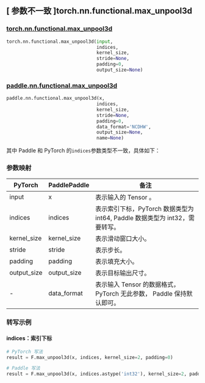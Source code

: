 ## [ 参数不一致 ]torch.nn.functional.max_unpool3d

### [torch.nn.functional.max_unpool3d](https://pytorch.org/docs/stable/generated/torch.nn.functional.max_unpool3d.html?highlight=max_unpool3d#torch.nn.functional.max_unpool3d)

```python
torch.nn.functional.max_unpool3d(input,
                                 indices,
                                 kernel_size,
                                 stride=None,
                                 padding=0,
                                 output_size=None)
```

### [paddle.nn.functional.max_unpool3d](https://www.paddlepaddle.org.cn/documentation/docs/zh/develop/api/paddle/nn/functional/max_unpool3d_cn.html)

```python
paddle.nn.functional.max_unpool3d(x,
                                 indices,
                                 kernel_size,
                                 stride=None,
                                 padding=0,
                                 data_format='NCDHW',
                                 output_size=None,
                                 name=None)
```

其中 Paddle 和 PyTorch 的`indices`参数类型不一致，具体如下：
### 参数映射

| PyTorch       | PaddlePaddle | 备注                                                   |
| ------------- | ------------ | ------------------------------------------------------ |
| input           | x           | 表示输入的 Tensor 。               |
| indices           | indices           | 表示索引下标，PyTorch 数据类型为 int64, Paddle 数据类型为 int32，需要转写。               |
| kernel_size           | kernel_size           | 表示滑动窗口大小。               |
| stride           | stride           | 表示步长。               |
| padding           | padding           | 表示填充大小。               |
| output_size           | output_size           | 表示目标输出尺寸。               |
| -           | data_format           | 表示输入 Tensor 的数据格式， PyTorch 无此参数， Paddle 保持默认即可。               |

### 转写示例
#### indices：索引下标
```python
# PyTorch 写法
result = F.max_unpool3d(x, indices, kernel_size=2, padding=0)

# Paddle 写法
result = F.max_unpool3d(x, indices.astype('int32'), kernel_size=2, padding=0)
```
